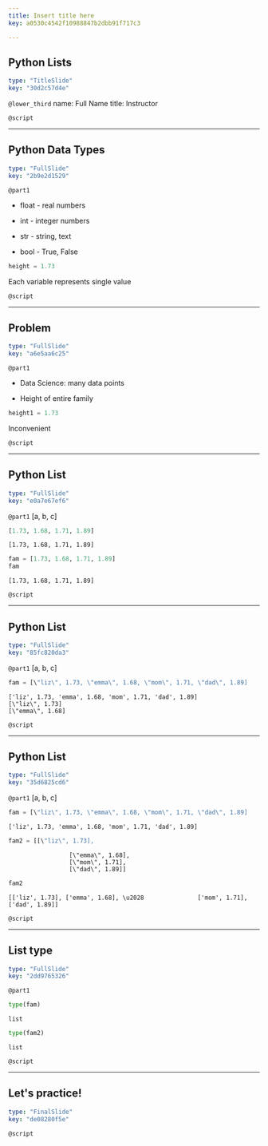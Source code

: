 ```yaml
---
title: Insert title here
key: a0530c4542f10988847b2dbb91f717c3

---
```

## Python Lists

```yaml
type: "TitleSlide"
key: "30d2c57d4e"
```

`@lower_third`
name: Full Name
title: Instructor


`@script`



---
## Python Data Types 

```yaml
type: "FullSlide"
key: "2b9e2d1529"
```

`@part1`
- float - real numbers

- int - integer numbers

- str - string, text

- bool - True, False

```py
height = 1.73
```

Each variable represents single value


`@script`



---
## Problem

```yaml
type: "FullSlide"
key: "a6e5aa6c25"
```

`@part1`
- Data Science: many data points

- Height of entire family

```py
height1 = 1.73
```

Inconvenient


`@script`



---
## Python List

```yaml
type: "FullSlide"
key: "e0a7e67ef6"
```

`@part1`
[a, b, c]

```py
[1.73, 1.68, 1.71, 1.89]
```

```out
[1.73, 1.68, 1.71, 1.89]
```

```py
fam = [1.73, 1.68, 1.71, 1.89]
fam
```

```out
[1.73, 1.68, 1.71, 1.89]
```


`@script`



---
## Python List

```yaml
type: "FullSlide"
key: "85fc820da3"
```

`@part1`
[a, b, c]

```py
fam = [\"liz\", 1.73, \"emma\", 1.68, \"mom\", 1.71, \"dad\", 1.89]
```

```out
['liz', 1.73, 'emma', 1.68, 'mom', 1.71, 'dad', 1.89]
[\"liz\", 1.73]
[\"emma\", 1.68]
```


`@script`



---
## Python List

```yaml
type: "FullSlide"
key: "35d6825cd6"
```

`@part1`
[a, b, c]

```py
fam = [\"liz\", 1.73, \"emma\", 1.68, \"mom\", 1.71, \"dad\", 1.89]
```

```out
['liz', 1.73, 'emma', 1.68, 'mom', 1.71, 'dad', 1.89]
```

```py
fam2 = [[\"liz\", 1.73],
```

```out
                 [\"emma\", 1.68],
                 [\"mom\", 1.71],
                 [\"dad\", 1.89]]
```

```py
fam2
```

```out
[['liz', 1.73], ['emma', 1.68], \u2028               ['mom', 1.71], ['dad', 1.89]]
```


`@script`



---
## List type

```yaml
type: "FullSlide"
key: "2dd9765326"
```

`@part1`
```py
type(fam)
```

```out
list
```

```py
type(fam2)
```

```out
list
```


`@script`



---
## Let's practice!

```yaml
type: "FinalSlide"
key: "de08280f5e"
```

`@script`


